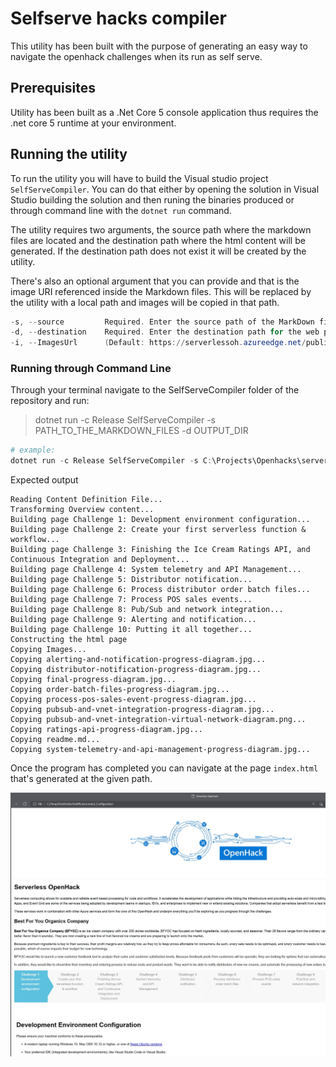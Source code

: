 # Selfserve hacks compiler

This utility has been built with the purpose of generating an easy way to navigate the openhack challenges when its run as self serve.

## Prerequisites

Utility has been built as a .Net Core 5 console application thus requires the .net core 5 runtime at your environment.

## Running the utility

To run the utility you will have to build the Visual studio project `SelfServeCompiler`. You can do that either by opening the solution in Visual Studio building the solution and then runing the binaries produced or through command line with the `dotnet run` command.

The utility requires two arguments, the source path where the markdown files are located and the destination path where the html content will be generated. If the destination path does not exist it will be created by the utility. 

There's also an optional argument that you can provide and that is the image URI referenced inside the Markdown files. This will be replaced by the utility with a local path and images will be copied in that path.

```powershell
-s, --source         Required. Enter the source path of the MarkDown files
-d, --destination    Required. Enter the destination path for the web pages
-i, --ImagesUrl      (Default: https://serverlessoh.azureedge.net/public/) Use this argument to set the url of the images mentioned at the Markdown files. Url will be replaced with a local path at the destination html file
```

### Running through Command Line

Through your terminal navigate to the SelfServeCompiler folder of the repository and run:

>dotnet run -c Release SelfServeCompiler -s PATH_TO_THE_MARKDOWN_FILES -d OUTPUT_DIR

```powershell
# example:
dotnet run -c Release SelfServeCompiler -s C:\Projects\Openhacks\serverless\portal\en -d c:\Temp\html
```

Expected output

```console
Reading Content Definition File...
Transforming Overview content...
Building page Challenge 1: Development environment configuration...
Building page Challenge 2: Create your first serverless function & workflow...
Building page Challenge 3: Finishing the Ice Cream Ratings API, and Continuous Integration and Deployment...
Building page Challenge 4: System telemetry and API Management...
Building page Challenge 5: Distributor notification...
Building page Challenge 6: Process distributor order batch files...
Building page Challenge 7: Process POS sales events...
Building page Challenge 8: Pub/Sub and network integration...
Building page Challenge 9: Alerting and notification...
Building page Challenge 10: Putting it all together...
Constructing the html page
Copying Images...
Copying alerting-and-notification-progress-diagram.jpg...
Copying distributor-notification-progress-diagram.jpg...
Copying final-progress-diagram.jpg...
Copying order-batch-files-progress-diagram.jpg...
Copying process-pos-sales-event-progress-diagram.jpg...
Copying pubsub-and-vnet-integration-progress-diagram.jpg...
Copying pubsub-and-vnet-integration-virtual-network-diagram.png...
Copying ratings-api-progress-diagram.jpg...
Copying readme.md...
Copying system-telemetry-and-api-management-progress-diagram.jpg...
```

Once the program has completed you can navigate at the page `index.html` that's generated at the given path.

<img style="width:1080px" src="GeneratedPage.jpg" />
